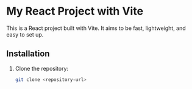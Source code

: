 # My React Project with Vite

This is a React project built with Vite. It aims to be fast, lightweight, and easy to set up.

## Installation

1. Clone the repository:
   ```bash
   git clone <repository-url>
